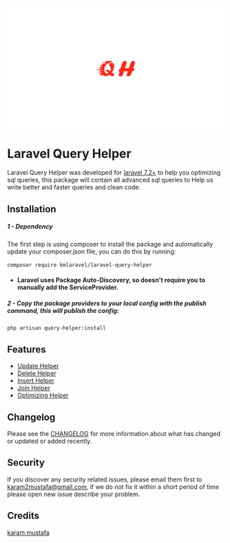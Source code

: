 ![logo](assets/logo.png)

# Laravel Query Helper

Laravel Query Helper was developed for [laravel 7.2+](http://laravel.com/) to help you optimizing
sql queries, this package will contain all advanced sql queries to Help us write better and faster queries and clean code.

Installation
------------
##### 1 - Dependency
The first step is using composer to install the package and automatically update your composer.json file, you can do this by running:
```shell
composer require kmlaravel/laravel-query-helper
```
- #### Laravel uses Package Auto-Discovery, so doesn't require you to manually add the ServiceProvider.
##### 2 - Copy the package providers to your local config with the publish command, this will publish the config:
```shell
php artisan query-helper:install
```

Features
-----------
- [Update Helper](https://github.com/karam-mustafa/laravel-query-helper/blob/main/docs/update.md)
- [Delete Helper](https://github.com/karam-mustafa/laravel-query-helper/blob/main/docs/delete.md)
- [Insert Helper](https://github.com/karam-mustafa/laravel-query-helper/blob/main/docs/insert.md)
- [Join Helper](https://github.com/karam-mustafa/laravel-query-helper/blob/main/docs/join.md)
- [Optimizing Helper](https://github.com/karam-mustafa/laravel-query-helper/blob/main/docs/optimizing.md)

Changelog
---------
Please see the [CHANGELOG](https://github.com/karam-mustafa/laravel-query-helper/blob/main/CHANGELOG.md) for more information about what has changed or updated or added recently.

Security
--------
If you discover any security related issues, please email them first to karam2mustafa@gmail.com, 
if we do not fix it within a short period of time please open new issue describe your problem. 

Credits
-------
[karam mustafa](https://www.linkedin.com/in/karam2mustafa)
